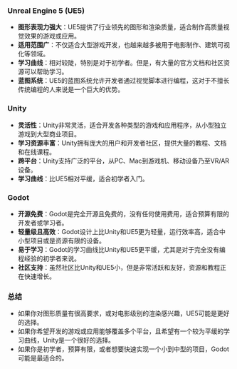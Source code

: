 ### Unreal Engine 5 (UE5)

- **图形表现力强大**：UE5提供了行业领先的图形和渲染质量，适合制作高质量视觉效果的游戏或应用。
- **适用范围广**：不仅适合大型游戏开发，也越来越多被用于电影制作、建筑可视化等领域。
- **学习曲线**：相对较陡，特别是对于初学者。但是，有大量的官方文档和社区资源可以帮助学习。
- **蓝图系统**：UE5的蓝图系统允许开发者通过视觉脚本进行编程，这对于不擅长传统编程的人来说是一个巨大的优势。

### Unity

- **灵活性**：Unity非常灵活，适合开发各种类型的游戏和应用程序，从小型独立游戏到大型商业项目。
- **学习资源丰富**：Unity拥有庞大的用户和开发者社区，提供大量的教程、文档和在线课程。
- **跨平台**：Unity支持广泛的平台，从PC、Mac到游戏机、移动设备乃至VR/AR设备。
- **学习曲线**：比UE5相对平缓，适合初学者入门。

### Godot

- **开源免费**：Godot是完全开源且免费的，没有任何使用费用，适合预算有限的开发者或学习者。
- **轻量级且高效**：Godot设计上比Unity和UE5更为轻量，运行效率高，适合中小型项目或是资源有限的设备。
- **易于学习**：Godot的学习曲线比Unity和UE5更平缓，尤其是对于完全没有编程经验的初学者来说。
- **社区支持**：虽然社区比Unity和UE5小，但是非常活跃和友好，资源和教程正在快速增长。

### 总结

- 如果你对图形质量有很高要求，或对电影级别的渲染感兴趣，UE5可能是更好的选择。
- 如果你希望开发的游戏或应用能够覆盖多个平台，且希望有一个较为平缓的学习曲线，Unity是一个很好的选择。
- 如果你是初学者，预算有限，或者想要快速实现一个小到中型的项目，Godot可能是最适合的。